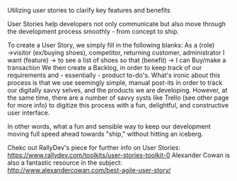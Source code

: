  Utilizing user stories to clarify key features and benefits
  
User Stories help developers not only communicate but also move through the development process smoothly - from concept to ship.

  To create a User Story, we simply fill in the following blanks: 
      As a (role) →visitor (ex/buying shoes), competitor, returning customer, administrator
      I want (feature) → to see a list of shoes
      so that (benefit) → I can Buy/make a transaction
We then create a Backlog, in order to keep track of our requirements and - essentially - product to-do's.
What's ironic about this process is that we use seemingly simple, manual post-its in order to track our digitally savvy selves, and the products we are developing. However, at the same time, there are a number of savvy systs like Trello (see other page for more info) to digitize this process with a fun, delightful, and constructive user interface.

In other words, what a fun and sensible way to keep our development moving full speed ahead towards "ship," without hitting an iceberg.

Chekc out RallyDev's piece for further info on User Stories: https://www.rallydev.com/toolkits/user-stories-toolkit-0
Alexander Cowan is also a fantastic resource in the subject: http://www.alexandercowan.com/best-agile-user-story/
